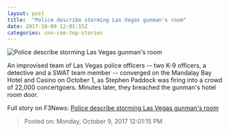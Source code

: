```yaml
---
layout: post
title:  "Police describe storming Las Vegas gunman's room"
date: 2017-10-09 12:01:15Z
categories: cnn-com-top-stories
---
```


![Police describe storming Las Vegas gunman's room](http://i2.cdn.cnn.com/cnnnext/dam/assets/171006003136-04-las-vegas-officer-vigil-1005-super-tease.jpg)

An improvised team of Las Vegas police officers -- two K-9 officers, a detective and a SWAT team member -- converged on the Mandalay Bay Hotel and Casino on October 1, as Stephen Paddock was firing into a crowd of 22,000 concertgoers. Minutes later, they breached the gunman's hotel room door.


Full story on F3News: [Police describe storming Las Vegas gunman's room](http://www.f3nws.com/n/Sa2csE)

> Posted on: Monday, October 9, 2017 12:01:15 PM
